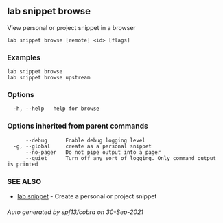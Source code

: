 ## lab snippet browse

View personal or project snippet in a browser

```
lab snippet browse [remote] <id> [flags]
```

### Examples

```
lab snippet browse
lab snippet browse upstream
```

### Options

```
  -h, --help   help for browse
```

### Options inherited from parent commands

```
      --debug      Enable debug logging level
  -g, --global     create as a personal snippet
      --no-pager   Do not pipe output into a pager
      --quiet      Turn off any sort of logging. Only command output is printed
```

### SEE ALSO

* [lab snippet](lab_snippet.md)	 - Create a personal or project snippet

###### Auto generated by spf13/cobra on 30-Sep-2021
